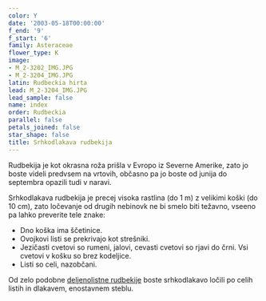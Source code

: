 ```yaml
---
color: Y
date: '2003-05-18T00:00:00'
f_end: '9'
f_start: '6'
family: Asteraceae
flower_type: K
image:
- M_2-3202_IMG.JPG
- M_2-3204_IMG.JPG
latin: Rudbeckia hirta
lead: M_2-3204_IMG.JPG
lead_sample: false
name: index
order: Rudbeckia
parallel: false
petals_joined: false
star_shape: false
title: Srhkodlakava rudbekija
---
```

Rudbekija je kot okrasna roža prišla v Evropo iz Severne Amerike, zato jo boste videli predvsem na vrtovih, občasno pa jo boste od junija do septembra opazili tudi v naravi.

Srhkodlakava rudbekija je precej visoka rastlina (do 1 m) z velikimi koški (do 10 cm), zato ločevanje od drugih nebinovk ne bi smelo biti težavno, vseeno pa lahko preverite tele znake:

-   Dno koška ima ščetinice.
-   Ovojkovi listi se prekrivajo kot strešniki.
-   Jezičasti cvetovi so rumeni, jalovi, cevasti cvetovi so rjavi do črni. Vsi cvetovi v košku so brez kodeljice.
-   Listi so celi, nazobčani.

Od zelo podobne [deljenolistne rudbekije](../RudbeckiaLaciniata(DeljenolistnaRudbekija)/si_RudbeckiaLaciniata(DeljenolistnaRudbekija).asp) boste srhkodlakavo ločili po celih listih in dlakavem, enostavnem steblu.
